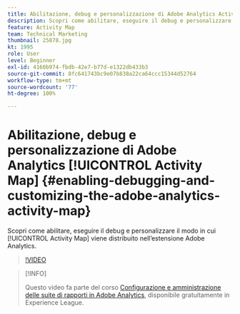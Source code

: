 ```yaml
---
title: Abilitazione, debug e personalizzazione di Adobe Analytics Activity Map
description: Scopri come abilitare, eseguire il debug e personalizzare il modo in cui Activity Map viene distribuito nell’estensione Adobe Analytics.
feature: Activity Map
team: Technical Marketing
thumbnail: 25878.jpg
kt: 1995
role: User
level: Beginner
exl-id: 4160b974-fbdb-42e7-b77d-e1322db433b3
source-git-commit: 8fc641743bc9e07b838a22ca64ccc15344d52764
workflow-type: tm+mt
source-wordcount: '77'
ht-degree: 100%

---
```


# Abilitazione, debug e personalizzazione di Adobe Analytics [!UICONTROL Activity Map] {#enabling-debugging-and-customizing-the-adobe-analytics-activity-map}

Scopri come abilitare, eseguire il debug e personalizzare il modo in cui [!UICONTROL Activity Map] viene distribuito nell’estensione Adobe Analytics.

>[!VIDEO](https://video.tv.adobe.com/v/25878?quality=12&learn=on)

>[!INFO]
>
> Questo video fa parte del corso [Configurazione e amministrazione delle suite di rapporti in Adobe Analytics](https://experienceleague.adobe.com/?recommended=Analytics-A-1-2021.1.administration&amp;lang=it), disponibile gratuitamente in Experience League.
